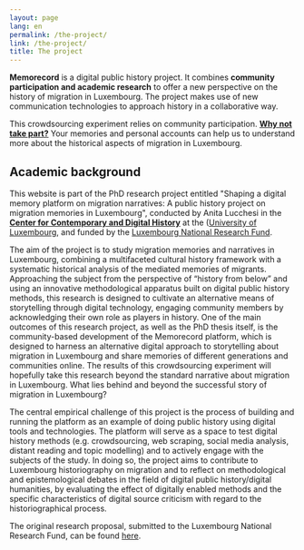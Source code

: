 ```yaml
---
layout: page
lang: en
permalink: /the-project/
link: /the-project/
title: The project
---
```


**Memorecord** is a digital public history project. It combines **community participation and academic research** to offer a new perspective on the history of migration in Luxembourg. The project makes use of new communication technologies to approach history in a collaborative way.
 

<!-- more -->

This crowdsourcing experiment relies on community participation. [**Why not take part?**](https://memorecord.uni.lu/take-part/) Your memories and personal accounts can help us to understand more about the historical aspects of migration in Luxembourg.


## **Academic background**

This website is part of the PhD research project entitled "Shaping a digital memory platform on migration narratives: A public history project on migration memories in Luxembourg", conducted by Anita Lucchesi in the [**Center for Contemporary and Digital History**](https://www.c2dh.uni.lu/) at the ([University of Luxembourg](https://www.uni.lu/), and funded by the  [Luxembourg National Research Fund](https://www.fnr.lu).

The aim of the project is to study migration memories and narratives in Luxembourg, combining a multifaceted cultural history framework with a systematic historical analysis of the mediated memories of migrants. Approaching the subject from the perspective of “history from below” and using an innovative methodological apparatus built on digital public history methods, this research is designed to cultivate an alternative means of storytelling through digital technology, engaging community members by acknowledging their own role as players in history. One of the main outcomes of this research project, as well as the PhD thesis itself, is the community-based development of the Memorecord platform, which is designed to harness an alternative digital approach to storytelling about migration in Luxembourg and share memories of different generations and communities online. The results of this crowdsourcing experiment will hopefully take this research beyond the standard narrative about migration in Luxembourg. What lies behind and beyond the successful story of migration in Luxembourg?

The central empirical challenge of this project is the process of building and running the platform as an example of doing public history using digital tools and technologies. The platform will serve as a space to test digital history methods (e.g. crowdsourcing, web scraping, social media analysis, distant reading and topic modelling) and to actively engage with the subjects of the study. In doing so, the project aims to contribute to Luxembourg historiography on migration and to reflect on methodological and epistemological debates in the field of digital public history/digital humanities, by evaluating the effect of digitally enabled methods and the specific characteristics of digital source criticism with regard to the historiographical process.

The original research proposal, submitted to the Luxembourg National Research Fund, can be found [here](https://historiografianarede.files.wordpress.com/2015/10/lucchesi-fnr.pdf).
